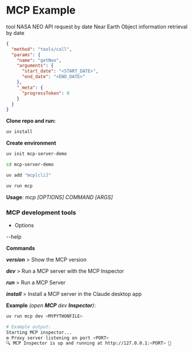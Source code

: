 # MCP Example 

tool NASA NEO API request by date
Near Earth Object information retrieval by date

```JSON
{
  "method": "tools/call",
  "params": {
    "name": "getNeo",
    "arguments": {
      "start_date": "<START_DATE>",
      "end_date": "<END_DATE>"
    },
    "_meta": {
      "progressToken": 0
    }
  }
}
```

**Clone repo and run:**
```bash
uv install
```
**Create environment**
```Bash
uv init mcp-server-demo

cd mcp-server-demo

uv add "mcp[cli]"

uv run mcp
```

**Usage**: _mcp [OPTIONS] COMMAND [ARGS]_

### MCP development tools

- Options

--help

**Commands**

_**version**_   > Show the MCP version

_**dev**_   > Run a MCP server with the MCP Inspector

_**run**_   > Run a MCP Server

_**install**_   > Install a MCP server in the Claude desktop app

**Example** _(open **MCP** dev **Inspector**)_:
```Bash
uv run mcp dev <MYPYTHONFILE>

# Example output:
Starting MCP inspector...
⚙️ Proxy server listening on port <PORT>
🔍 MCP Inspector is up and running at http://127.0.0.1:<PORT> 🚀

```